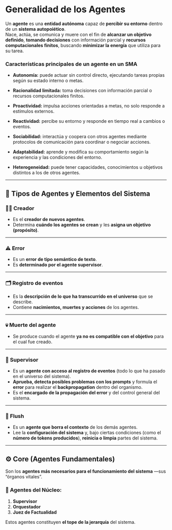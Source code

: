 # Generalidad de los Agentes

Un **agente** es una **entidad autónoma** capaz de **percibir su entorno** dentro de un **sistema autopoiético**.  
Nace, actúa, se comunica y muere con el fin de **alcanzar un objetivo definido**, **tomando decisiones** con información parcial y **recursos computacionales finitos**, buscando **minimizar la energía** que utiliza para su tarea.


### Características principales de un agente en un SMA

- **Autonomía:** puede actuar sin control directo, ejecutando tareas propias según su estado interno o metas.​

- **Racionalidad limitada:** toma decisiones con información parcial o recursos computacionales finitos.​

- **Proactividad:** impulsa acciones orientadas a metas, no solo responde a estímulos externos.​

- **Reactividad:** percibe su entorno y responde en tiempo real a cambios o eventos.​

- **Sociabilidad:** interactúa y coopera con otros agentes mediante protocolos de comunicación para coordinar o negociar acciones.​

- **Adaptabilidad:** aprende y modifica su comportamiento según la experiencia y las condiciones del entorno.​

- **Heterogeneidad:** puede tener capacidades, conocimientos u objetivos distintos a los de otros agentes.

---

## 🧬 Tipos de Agentes y Elementos del Sistema

### 🧑‍🔬 Creador
- Es el **creador de nuevos agentes**.  
- Determina **cuándo los agentes se crean** y les **asigna un objetivo (propósito)**.

---

### ⚠️ Error
- Es un **error de tipo semántico de texto**.  
- Es **determinado por el agente supervisor**.

---

### 🗂️ Registro de eventos
- Es la **descripción de lo que ha transcurrido en el universo** que se describe.  
- Contiene **nacimientos, muertes y acciones** de los agentes.

---

### 💀 Muerte del agente
- Se produce cuando el agente **ya no es compatible con el objetivo** para el cual fue creado.

---

### 🧩 Supervisor
- Es un **agente con acceso al registro de eventos** (todo lo que ha pasado en el universo del sistema).  
- **Aprueba, detecta posibles problemas con los prompts** y formula el **error** para realizar el **backpropagation** dentro del organismo.  
- Es el **encargado de la propagación del error** y del control general del sistema.

---

### 🧹 Flush
- Es un **agente que borra el contexto** de los demás agentes.  
- Lee la **configuración del sistema** y, bajo ciertas condiciones (como el **número de tokens producidos**), **reinicia o limpia** partes del sistema.

---

## ⚙️ Core (Agentes Fundamentales)
Son los **agentes más necesarios para el funcionamiento del sistema** —sus “órganos vitales”.

### 🔺 Agentes del Núcleo:
1. **Supervisor**  
2. **Orquestador**  
3. **Juez de Factualidad**

Estos agentes constituyen **el tope de la jerarquía** del sistema.

